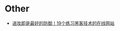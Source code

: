 # Other

 - [进攻即是最好的防御！19个练习黑客技术的在线网站](https://jaq.alibaba.com/community/art/show?articleid=683&hmsr=toutiao.io&utm_medium=toutiao.io&utm_source=toutiao.io)

